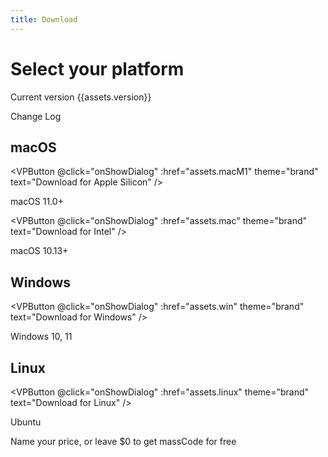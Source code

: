```yaml
---
title: Download
---
```


# Select your platform

Current version {{assets.version}}

<AppLink href="https://github.com/massCodeIO/massCode/releases">Change Log</AppLink>

## macOS

<VPButton @click="onShowDialog" :href="assets.macM1" theme="brand" text="Download for Apple Silicon" />

macOS 11.0+

<VPButton @click="onShowDialog" :href="assets.mac" theme="brand" text="Download for Intel" />

macOS 10.13+

## Windows

<VPButton @click="onShowDialog" :href="assets.win" theme="brand" text="Download for Windows" />

Windows 10, 11

## Linux

<VPButton @click="onShowDialog" :href="assets.linux" theme="brand" text="Download for Linux" />

Ubuntu

<ClientOnly>
  <ElDialog v-model="isShowDialog" title="Pay what you want">
    <p>Name your price, or leave $0 to get massCode for free</p>
    <ElInput
      v-model="price"
      style="margin-bottom: 24px;"
      size="large"
      type="number"
      placeholder="0">
      <template #prepend>$</template>
    </ElInput>
    <VPButton @click="onDownload" :text="buttonText"></VPButton>
  </ElDialog>
</ClientOnly>

<script setup lang="ts">
import { ref, computed } from 'vue'
import VPButton from 'vitepress/client/theme-default/components/VPButton.vue'
import assets from '../.vitepress/_data/assets.json'

import { ElInput, ElDialog } from 'element-plus'

import 'element-plus/theme-chalk/base.css'
import 'element-plus/theme-chalk/el-overlay.css'
import 'element-plus/theme-chalk/el-dialog.css'
import 'element-plus/theme-chalk/el-input.css'

const isShowDialog = ref(false)
const price = ref()
const url = ref()
const buttonText = computed(() => price.value > 0 ? 'Donate' : 'Download')

const onShowDialog = (e) => {
  e.preventDefault()
  url.value = e.target.href
  isShowDialog.value = true
}

const onDownload = (e) => {
  const a = document.createElement('a')
 
  if (price.value > 0) {
    a.href = `https://antonreshetov.gumroad.com/l/masscode?price=${price.value}`
  } else {
    a.href = url.value
    a.download = true
  }

  a.click()
  isShowDialog.value = false
}
</script>
